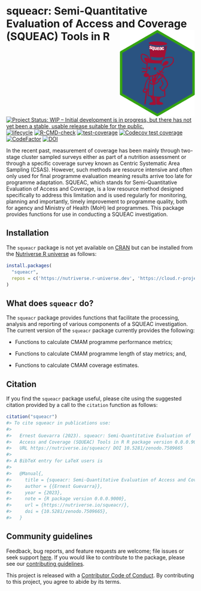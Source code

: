 
<!-- README.md is generated from README.Rmd. Please edit that file -->

# squeacr: Semi-Quantitative Evaluation of Access and Coverage (SQUEAC) Tools in R <img src="man/figures/logo.png" width = "200" align="right" />

<!-- badges: start -->

[![Project Status: WIP – Initial development is in progress, but there
has not yet been a stable, usable release suitable for the
public.](https://www.repostatus.org/badges/latest/wip.svg)](https://www.repostatus.org/#wip)
[![lifecycle](https://img.shields.io/badge/lifecycle-experimental-orange.svg)](https://www.tidyverse.org/lifecycle/#experimental)
[![R-CMD-check](https://github.com/nutriverse/squeacr/actions/workflows/R-CMD-check.yaml/badge.svg)](https://github.com/nutriverse/squeacr/actions/workflows/R-CMD-check.yaml)
[![test-coverage](https://github.com/nutriverse/squeacr/actions/workflows/test-coverage.yaml/badge.svg)](https://github.com/nutriverse/squeacr/actions/workflows/test-coverage.yaml)
[![Codecov test
coverage](https://codecov.io/gh/nutriverse/squeacr/branch/main/graph/badge.svg)](https://codecov.io/gh/nutriverse/squeacr?branch=main)
[![CodeFactor](https://www.codefactor.io/repository/github/nutriverse/squeacr/badge)](https://www.codefactor.io/repository/github/nutriverse/squeacr)
[![DOI](https://zenodo.org/badge/115501158.svg)](https://zenodo.org/badge/latestdoi/115501158)
<!-- badges: end -->

In the recent past, measurement of coverage has been mainly through
two-stage cluster sampled surveys either as part of a nutrition
assessment or through a specific coverage survey known as Centric
Systematic Area Sampling (CSAS). However, such methods are resource
intensive and often only used for final programme evaluation meaning
results arrive too late for programme adaptation. SQUEAC, which stands
for Semi-Quantitative Evaluation of Access and Coverage, is a low
resource method designed specifically to address this limitation and is
used regularly for monitoring, planning and importantly, timely
improvement to programme quality, both for agency and Ministry of Health
(MoH) led programmes. This package provides functions for use in
conducting a SQUEAC investigation.

## Installation

The `squeacr` package is not yet available on
[CRAN](https://cran.r-project.org) but can be installed from the
[Nutriverse R universe](https://nutriverse.r-universe.dev) as follows:

``` r
install.packages(
  "squeacr",
  repos = c('https://nutriverse.r-universe.dev', 'https://cloud.r-project.org')
)
```

## What does `squeacr` do?

The `squeacr` package provides functions that facilitate the processing,
analysis and reporting of various components of a SQUEAC investigation.
The current version of the `squeacr` package currently provides the
following:

- Functions to calculate CMAM programme performance metrics;

- Functions to calculate CMAM programme length of stay metrics; and,

- Functions to calculate CMAM coverage estimates.

## Citation

If you find the `squeacr` package useful, please cite using the
suggested citation provided by a call to the `citation` function as
follows:

``` r
citation("squeacr")
#> To cite squeacr in publications use:
#> 
#>   Ernest Guevarra (2023). squeacr: Semi-Quantitative Evaluation of
#>   Access and Coverage (SQUEAC) Tools in R R package version 0.0.0.9000
#>   URL https://nutriverse.io/squeacr/ DOI 10.5281/zenodo.7509665
#> 
#> A BibTeX entry for LaTeX users is
#> 
#>   @Manual{,
#>     title = {squeacr: Semi-Quantitative Evaluation of Access and Coverage (SQUEAC) Tools  in R},
#>     author = {{Ernest Guevarra}},
#>     year = {2023},
#>     note = {R package version 0.0.0.9000},
#>     url = {https://nutriverse.io/squeacr/},
#>     doi = {10.5281/zenodo.7509665},
#>   }
```

## Community guidelines

Feedback, bug reports, and feature requests are welcome; file issues or
seek support [here](https://github.com/nutriverse/squeacr/issues). If
you would like to contribute to the package, please see our
[contributing
guidelines](https://nutriverse.io/squeacr/CONTRIBUTING.html).

This project is released with a [Contributor Code of
Conduct](https://contributor-covenant.org/version/2/1/CODE_OF_CONDUCT.html).
By contributing to this project, you agree to abide by its terms.

